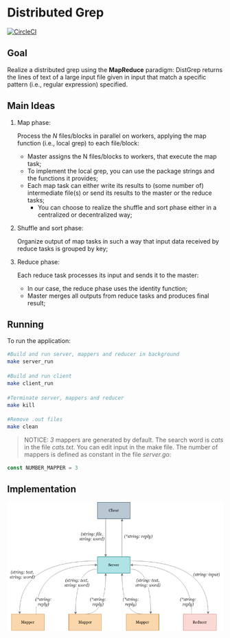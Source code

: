 # Distributed Grep

[![CircleCI](https://circleci.com/gh/matt-merman/DistributedGrep/tree/main.svg?style=svg)](https://circleci.com/gh/matt-merman/DistributedGrep/tree/main)

## Goal

Realize a distributed grep using the **MapReduce** paradigm: DistGrep returns the lines of text of a large input file given in input that match a specific pattern (i.e., regular expression) specified.

## Main Ideas

1. Map phase: 
    
    Process the _N_ files/blocks in parallel on workers, applying the map function (i.e., local 
    grep) to each file/block:
    * Master assigns the N files/blocks to workers, that execute the map task;
    * To implement the local grep, you can use the package strings and the functions it provides;
    * Each map task can either write its results to (some number of) intermediate file(s) or send its results to the master or the reduce tasks; 
      * You can choose to realize the shuffle and sort phase either in a centralized or decentralized way;

2. Shuffle and sort phase: 
   
   Organize output of map tasks in such a way that input data received by reduce tasks is grouped by key;

3. Reduce phase: 
   
   Each reduce task processes its input and sends it to the master:
   * In our case, the reduce phase uses the identity function;
   * Master merges all outputs from reduce tasks and produces final result;

## Running

To run the application:

```bash
#Build and run server, mappers and reducer in background
make server_run

#Build and run client
make client_run

#Terminate server, mappers and reducer
make kill

#Remove .out files
make clean
```

>NOTICE: _3_ mappers are generated by default. The search word is _cats_ in the file _cats.txt_. You can edit input in the make file. The number of mappers is defined as constant in the file _server.go_:

```go
const NUMBER_MAPPER = 3
```

## Implementation

![](./scheme/scheme.png)